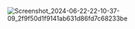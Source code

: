![Screenshot_2024-06-22-22-10-37-09_2f9f50d1f9141ab631d86fd7c68233be](https://github.com/wubaiwan000/wubaiwan-github.io/assets/58747061/4e9ba92e-f00c-41d0-a149-ba1591bf0c70)
